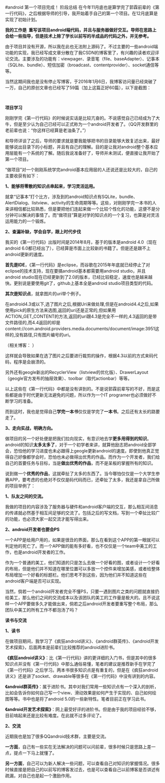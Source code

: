 #android 第一个项目完成！ 阶段总结
在今年11月底也是算学完了郭霖前辈的《第一行代码》，之后根据导师的引导，我开始着手自己的第一个项目。在12月底算是实现了初始计划。

 

**我的工作是  重写该项目android端代码，并且与服务器做好交互。导师在思路上会给一些指导，但是技术上除了学长以前写的半成品的代码之外，并无参考。**

由于项目并没有开源，所以我在此也无法附上源码了。不过主要的一些android端功能的实现，我已经写成文章分散在了我CSDN的博客里了，有兴趣的读者欢迎评论交流。主要涉及的功能有：viewpager、录音笔（file、baseAdapter）、记事本（SQLite、bundle）、短信加密（broadcast、contentprovider）、socket通信等等。

当然这期间我也是没有停止写博客，于2016年1月6日，我博客访问量已经突破了一万，自己的原创文章也已经写了59篇（加上这篇正好60篇），以下是截图：

<img src="https://img-blog.csdn.net/20160106185544739?watermark/2/text/aHR0cDovL2Jsb2cuY3Nkbi5uZXQv/font/5a6L5L2T/fontsize/400/fill/I0JBQkFCMA==/dissolve/70/gravity/Center" alt="">  <img src="https://img-blog.csdn.net/20160106185548999?watermark/2/text/aHR0cDovL2Jsb2cuY3Nkbi5uZXQv/font/5a6L5L2T/fontsize/400/fill/I0JBQkFCMA==/dissolve/70/gravity/Center" alt=""> 

 

**项目学习**

刚刚学完《第一行代码》的时候说实话是比较亢奋的。不说感觉自己已经成为了大牛，但是至少认为自己已经可以正式称为一个android开发者了。（QQ开发群里的老前辈也说：“你这样已经算是老油条了。”）

和导师详谈了之后，导师的要求就是要我能够把书的目录能够大致复述出来，最好能够说出目录下的小标题，并且有自己的理解。目的是让我对android整个基本应用层能有一个系统的了解。随后我说准备好了，导师并未测试，便直接让我开始了第一个项目。

 

“做项目”对一个刚刚系统学完android基本应用层的人还说还是比较大的，自己的主要收获有如下：

**1、能够将零散的知识点串起来，学习灵活运用。**

就拿“记事本”打个比方，涉及到的android知识点有SQLite，bundle、AlertDialog、listview、activity的生命周期等等。这些，对刚刚学完一本书的人来讲相信都比较熟悉，但是要把他们连起来做一个比较个性化的功能，这便不是分分钟可以解决的事情了。而“做项目”算是对学的知识点的一个复习，也算是对灵活运用能力的一个锻炼。

 

**2、查漏补缺，学会自学，跟上时代步伐**

我买的《第一行代码》出版时间是2014年8月，基于的版本是android 4.0（现在android 6.0都已经出了），已经算是市面上比较新的书籍了。但是还是跟不上android更新的速度。

**首先是IDE**，《第一行代码》是eclipse，而谷歌在2015年年底就已经停止了对eclipse的技术支持，现在要搞android基本都需要用android studio，并且android studio现在已经更新到了2.0的版本，已经比较稳定，速度也是越来越快。更别说是要使用git了，github上基本全是android studio项目类型的代码。

 

**其次是知识点**，就拿图片的uri举个例子。

在android4.3或以下,选了图片之后,根据Uri来做处理,但是在android4.4之后,如果使用pick的原生方法来选图,返回的uri还是正常的,但如果用ACTION_GET_CONTENT的方法,返回的uri跟4.3是完全不一样的,4.3返回的是带文件路径的,而4.4返回的却是content://com.android.providers.media.documents/document/image:3951这样的,没有路径,只有图片编号的uri。

（相关博客： ）

这样就会导致如果在选了图片之后要进行裁剪的操作，根据4.3以前的方式来码代码，程序是会崩溃的。

 

另外还有geogle新出的RecyclerView（listview的优化版）、DrawerLayout（geogle官方发布的抽屉效果）、toolbar（取代actionbar）等等。

以上这些在《第一行代码》中都是没有讲到的。不是说郭霖前辈写的不好，而是这些都是由于时代更新无法避免的问题，所以作为一个IT programer也必须做好不断学习的准备。

而到这时，我也是觉得自己**学完一本书**仅仅是学完了**一本书**。之后还有太长的路要走了。

 

**3、走向实战，明确方向。**

做项目的另一个好处便是把我们拉向现实，有意识地去学**更多用得到的知识**。android的知识**太多太多了**，对于一个初学者来讲，就算他励志把android全部学会，恐怕他的学习进度也未必跟得上geogle更新android的速度。即使到他真正觉得自己好像都学会时，恐怕也未必做得出优秀的作品。而作为一个开发者，我们给自己的首要任务与目标，当是**做出优秀的作品**，而不是呆板的掌握所有的知识。

说到做一个**优秀的作品**，这就牵扯了太多的东西了。当今哪怕仅仅是一个大学生参赛APP，要考虑的也绝对不仅仅是码代码而已，还牵扯了太多，我还是拿自己所做的项目举例了：

 

**1、队友之间的交流。**

我做的项目的内容涉及了服务器与硬件和android客户端的交互，那么相互间消息的传递就必然基于相互间足够的交流了。包括之后的写文档，写到一个牵扯比较广的功能，也必须大家一起交流才能写得出来。

 

**2、android开发者也要会PS**

一个APP是给用户用的，如果是很丑的界面，那么在看到这个APP的第一眼就可以判定他的死亡了。而一个APP做的能有多好看，也不仅仅是一个team中美工的工作，也是android开发者的工作。

作为一个普通的美工，他们知道的只是怎么去做一个好看的图，或者设计一个好看的布局，但是他们并不知道在哪里位置可以多放一个控件来增加美感，或者给整体布局增加一个好看的标题栏。他们思考不到这些，因为他们并不知道这些在android客户端是否可以实现。

当然，倘若一个android开发者完全不懂PS，只要一遇到图片之类的问题就直接扔给美工，那么他们之间的交流成本以及该团队的美工的工作量是极大的。且不说这样一个APP要做多久才能做出来，倘若之后android开发者要重写整个布局，那么团队中美工的所有工作不都泡汤了吗？

 

 

**读书与交流**

**1、读书**

在做项目期间，我学习了《疯狂android讲义》、《android群英传》、《android开发艺术探索》，后面两本是前辈们比较推荐的android进阶书。

**《疯狂android讲义》**：比《第一行代码》讲的更详细的入门书，但是其中的很多知识点并没有《第一行代码》中那么通俗易懂，笔者的建议是推荐新手在学完了《第一行代码》之后学习。两本书很多知识点是有重复的，但是在《疯狂android讲义》还是讲了socket、drawable等很多在《第一行代码》中没有讲到的内容。

**《android群英传》**：属于进阶书。其中对我们常用一些知识点有一个深入的剖析，比如会告诉你如何自己写一个view、滑动效果是如何产生于实现的、自己如何绘图等等。书中也是将了android 5.0的一些新特性。笔者目前正在学习此书。 

**《android开发艺术探索》**：网上最受好评的进阶书。但是由于我的项目经验不够，目前啃起来还是比较有难度。在此就不过多评论了。

 

**2、交流**

近期我也是加了很多QQandroid技术群，主要是交流。

**一方面**，自己有一些实在无法解决的问题可以问前辈，很多时候只是思路上差一点，提点一下马上就懂了。

**另一方面**，自己可以为新人解决一些问题，可以查看自己对知识的掌握情况。很多时候直接是把自己的以前写的博客发过去，也是可以查看自己以前博客是否讲述有疏漏，对自己也是起一个激励作用。

 
